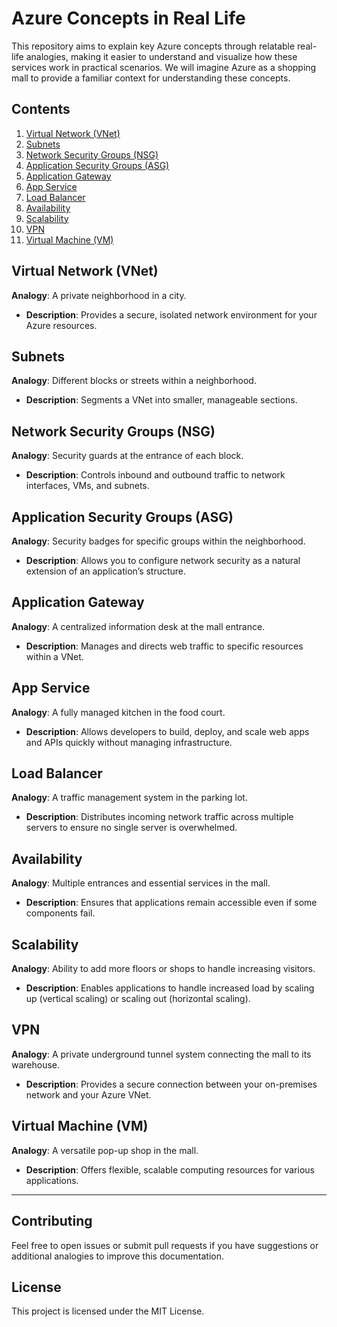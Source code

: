 # Azure Concepts in Real Life

This repository aims to explain key Azure concepts through relatable real-life analogies, making it easier to understand and visualize how these services work in practical scenarios. We will imagine Azure as a shopping mall to provide a familiar context for understanding these concepts.

## Contents

1. [Virtual Network (VNet)](#virtual-network-vnet)
2. [Subnets](#subnets)
3. [Network Security Groups (NSG)](#network-security-groups-nsg)
4. [Application Security Groups (ASG)](#application-security-groups-asg)
5. [Application Gateway](#application-gateway)
6. [App Service](#app-service)
7. [Load Balancer](#load-balancer)
8. [Availability](#availability)
9. [Scalability](#scalability)
10. [VPN](#vpn)
11. [Virtual Machine (VM)](#virtual-machine-vm)

## Virtual Network (VNet)
**Analogy**: A private neighborhood in a city.
- **Description**: Provides a secure, isolated network environment for your Azure resources.

## Subnets
**Analogy**: Different blocks or streets within a neighborhood.
- **Description**: Segments a VNet into smaller, manageable sections.

## Network Security Groups (NSG)
**Analogy**: Security guards at the entrance of each block.
- **Description**: Controls inbound and outbound traffic to network interfaces, VMs, and subnets.

## Application Security Groups (ASG)
**Analogy**: Security badges for specific groups within the neighborhood.
- **Description**: Allows you to configure network security as a natural extension of an application’s structure.

## Application Gateway
**Analogy**: A centralized information desk at the mall entrance.
- **Description**: Manages and directs web traffic to specific resources within a VNet.

## App Service
**Analogy**: A fully managed kitchen in the food court.
- **Description**: Allows developers to build, deploy, and scale web apps and APIs quickly without managing infrastructure.

## Load Balancer
**Analogy**: A traffic management system in the parking lot.
- **Description**: Distributes incoming network traffic across multiple servers to ensure no single server is overwhelmed.

## Availability
**Analogy**: Multiple entrances and essential services in the mall.
- **Description**: Ensures that applications remain accessible even if some components fail.

## Scalability
**Analogy**: Ability to add more floors or shops to handle increasing visitors.
- **Description**: Enables applications to handle increased load by scaling up (vertical scaling) or scaling out (horizontal scaling).

## VPN
**Analogy**: A private underground tunnel system connecting the mall to its warehouse.
- **Description**: Provides a secure connection between your on-premises network and your Azure VNet.

## Virtual Machine (VM)
**Analogy**: A versatile pop-up shop in the mall.
- **Description**: Offers flexible, scalable computing resources for various applications.

---

## Contributing
Feel free to open issues or submit pull requests if you have suggestions or additional analogies to improve this documentation.

## License
This project is licensed under the MIT License.
